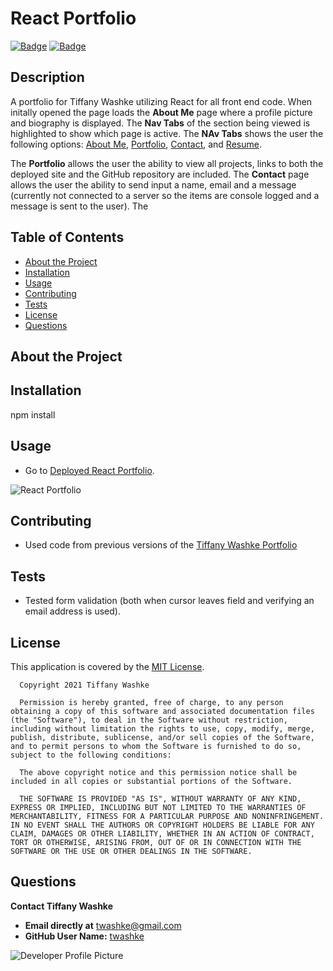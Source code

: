 # React Portfolio

[![Badge](https://img.shields.io/badge/GitHub-twashke-blueviolet?style=flat-square&logo=appveyor)](https://github.com/twashke) [![Badge](https://img.shields.io/badge/License-MIT-blue)](https://opensource.org/licenses/MIT)

## Description

A portfolio for Tiffany Washke utilizing React for all front end code. When initally opened the page loads the **About Me** page where a profile picture and biography is displayed. The **Nav Tabs** of the section being viewed is highlighted to show which page is active. The **NAv Tabs** shows the user the following options: [About Me](https://twashke.github.io/react-portfolio/#about), [Portfolio](https://twashke.github.io/react-portfolio/#portfolio), [Contact](https://twashke.github.io/react-portfolio/#contact), and [Resume](https://twashke.github.io/react-portfolio/#resume).

The **Portfolio** allows the user the ability to view all projects, links to both the deployed site and the GitHub repository are included. The **Contact** page allows the user the ability to send input a name, email and a message (currently not connected to a server so the items are console logged and a message is sent to the user). The

## Table of Contents

- [About the Project](#about-the-project)
- [Installation](#installation)
- [Usage](#usage)
- [Contributing](#contributing)
- [Tests](#tests)
- [License](#license)
- [Questions](#questions)

## About the Project

## Installation

npm install

## Usage

- Go to [Deployed React Portfolio](https://twashke.github.io/react-portfolio/).

![React Portfolio]()

## Contributing

- Used code from previous versions of the [Tiffany Washke Portfolio](https://twashke.github.io/Tiffany-Washke-Portfolio-Update/)

## Tests

- Tested form validation (both when cursor leaves field and verifying an email address is used).

## License

This application is covered by the [MIT License](https://opensource.org/licenses/MIT).

      Copyright 2021 Tiffany Washke

      Permission is hereby granted, free of charge, to any person obtaining a copy of this software and associated documentation files (the "Software"), to deal in the Software without restriction, including without limitation the rights to use, copy, modify, merge, publish, distribute, sublicense, and/or sell copies of the Software, and to permit persons to whom the Software is furnished to do so, subject to the following conditions:

      The above copyright notice and this permission notice shall be included in all copies or substantial portions of the Software.

      THE SOFTWARE IS PROVIDED "AS IS", WITHOUT WARRANTY OF ANY KIND, EXPRESS OR IMPLIED, INCLUDING BUT NOT LIMITED TO THE WARRANTIES OF MERCHANTABILITY, FITNESS FOR A PARTICULAR PURPOSE AND NONINFRINGEMENT. IN NO EVENT SHALL THE AUTHORS OR COPYRIGHT HOLDERS BE LIABLE FOR ANY CLAIM, DAMAGES OR OTHER LIABILITY, WHETHER IN AN ACTION OF CONTRACT, TORT OR OTHERWISE, ARISING FROM, OUT OF OR IN CONNECTION WITH THE SOFTWARE OR THE USE OR OTHER DEALINGS IN THE SOFTWARE.

## Questions

**Contact Tiffany Washke**

- **Email directly at** twashke@gmail.com
- **GitHub User Name:** [twashke](https://github.com/twashke)

![Developer Profile Picture](https://avatars.githubusercontent.com/u/79234530?v=4)
